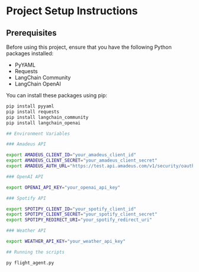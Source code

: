 # Project Setup Instructions

## Prerequisites

Before using this project, ensure that you have the following Python packages installed:

- PyYAML
- Requests
- LangChain Community
- LangChain OpenAI

You can install these packages using pip:

```bash
pip install pyyaml
pip install requests
pip install langchain_community
pip install langchain_openai

## Environment Variables

### Amadeus API

export AMADEUS_CLIENT_ID="your_amadeus_client_id"
export AMADEUS_CLIENT_SECRET="your_amadeus_client_secret"
export AMADEUS_AUTH_URL="https://test.api.amadeus.com/v1/security/oauth2/token"

### OpenAI API

export OPENAI_API_KEY="your_openai_api_key"

### Spotify API

export SPOTIPY_CLIENT_ID="your_spotify_client_id"
export SPOTIPY_CLIENT_SECRET="your_spotify_client_secret"
export SPOTIPY_REDIRECT_URI="your_spotify_redirect_uri"

### Weather API

export WEATHER_API_KEY="your_weather_api_key"

## Running the scripts

py flight_agent.py